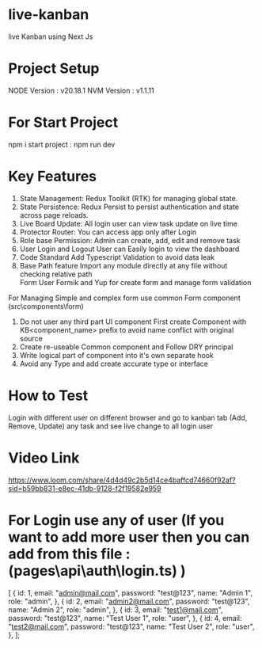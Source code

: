 # live-kanban
live Kanban using Next Js


# Project Setup
NODE Version : v20.18.1
NVM Version  : v1.1.11

# For Start Project
npm i 
start project : npm run dev 



# Key Features
1) State Management:
    Redux Toolkit (RTK) for managing global state.
2) State Persistence:
    Redux Persist to persist authentication and state across page reloads.
3) Live Board Update:
    All login user can view task update on live time
4) Protector Router:
    You can access app only after Login
5) Role base Permission:
    Admin can create, add, edit and remove task
6) User Login and Logout 
    User can Easily login to view the dashboard   
7) Code Standard
    Add Typescript Validation to avoid data leak 
8) Base Path feature
    Import any module directly at any file without checking relative path    
Form
    User Formik and Yup for create form and manage form validation

<!-- Form -->
For Managing Simple and complex form use common Form component (src\components\form)

<!-- Development Guide -->
1) Do not user any third part UI component 
  First create Component with KB<component_name> prefix to avoid name conflict with original source   
2) Create re-useable Common component and Follow DRY principal
3) Write logical part of component into it's own separate hook
4) Avoid any Type and add create accurate type or interface

# How to Test
Login with different user on different browser and go to kanban tab
(Add, Remove, Update) any task and see live change to all login user

# Video Link
https://www.loom.com/share/4d4d49c2b5d14ce4baffcd74660f92af?sid=b59bb831-e8ec-41db-9128-f2f19582e959

 # For Login use any of user (If you want to add more user then you can add from this file : (pages\api\auth\login.ts) )
 [
  {
    id: 1,
    email: "admin@mail.com",
    password: "test@123",
    name: "Admin 1",
    role: "admin",
  },
  {
    id: 2,
    email: "admin2@mail.com",
    password: "test@123",
    name: "Admin 2",
    role: "admin",
  },
  {
    id: 3,
    email: "test1@mail.com",
    password: "test@123",
    name: "Test User 1",
    role: "user",
  },
  {
    id: 4,
    email: "test2@mail.com",
    password: "test@123",
    name: "Test User 2",
    role: "user",
  },
];    


